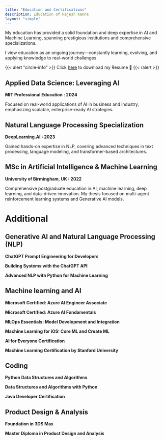 ```yaml
---
title: "Education and Certifications"
description: Education of Rajesh Kanna
layout: "simple"
---
```



My education has provided a solid foundation and deep expertise in AI and Machine Learning, spanning prestigious institutions and comprehensive specializations.

I view education as an ongoing journey—constantly learning, evolving, and applying knowledge to real-world challenges.

{{< alert "circle-info" >}}
Click [here](/cv.pdf) to download my Resume 💌
{{< /alert >}}

## Applied Data Science: Leveraging AI
**MIT Professional Education  :  2024**


Focused on real-world applications of AI in business and industry, emphasizing scalable, enterprise-ready AI strategies.

## Natural Language Processing Specialization
**DeepLearning.AI  :  2023**


Gained hands-on expertise in NLP, covering advanced techniques in text processing, language modeling, and transformer-based architectures.

## MSc in Artificial Intelligence & Machine Learning
**University of Birmingham, UK  :  2022**

Comprehensive postgraduate education in AI, machine learning, deep learning, and data-driven innovation. My thesis focused on multi-agent reinforcement learning systems and Generative AI models.

# Additional
## Generative AI and Natural Language Processing (NLP)
**ChatGPT Prompt Engineering for Developers**

**Building Systems with the ChatGPT API**

**Advanced NLP with Python for Machine Learning**

## Machine learning and AI
**Microsoft Certified: Azure AI Engineer Associate**

**Microsoft Certified: Azure AI Fundamentals**

**MLOps Essentials: Model Development and Integration**

**Machine Learning for iOS: Core ML and Create ML**

**Al for Everyone Certification**

**Machine Learning Certification by Stanford University**

## Coding
**Python Data Structures and Algorithms**

**Data Structures and Algorithms with Python**

**Java Developer Certification**

## Product Design & Analysis
**Foundation in 3DS Max**

**Master Diploma in Product Design and Analysis**



